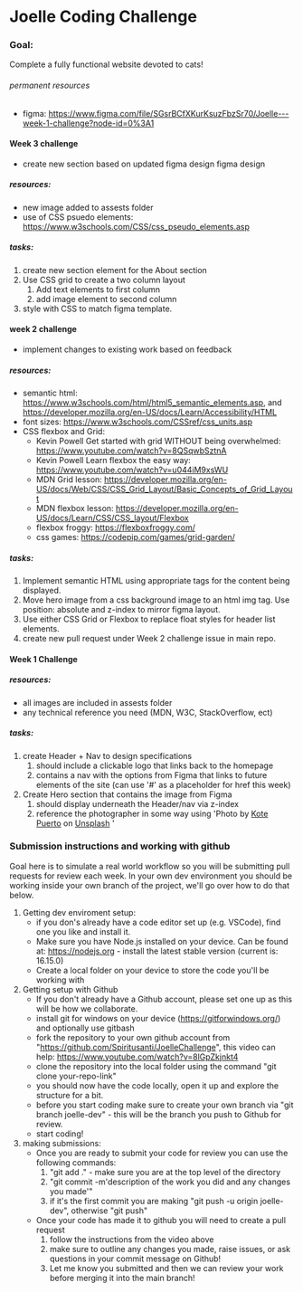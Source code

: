 # Joelle Coding Challenge

### Goal:
Complete a fully functional website devoted to cats!
###### permanent resources
- figma: https://www.figma.com/file/SGsrBCfXKurKsuzFbzSr70/Joelle---week-1-challenge?node-id=0%3A1

#### Week 3 challenge
- create new section based on updated figma design figma design

##### resources:
- new image added to assests folder
- use of CSS psuedo elements: https://www.w3schools.com/CSS/css_pseudo_elements.asp

##### tasks:
1. create new section element for the About section
2. Use CSS grid to create a two column layout
   1. Add text elements to first column
   2. add image element to second column
3. style with CSS to match figma template. 

#### week 2 challenge
- implement changes to existing work based on feedback

##### resources:
- semantic html: https://www.w3schools.com/html/html5_semantic_elements.asp, and https://developer.mozilla.org/en-US/docs/Learn/Accessibility/HTML
- font sizes: https://www.w3schools.com/CSSref/css_units.asp
- CSS flexbox and Grid: 
  - Kevin Powell Get started with grid WITHOUT being overwhelmed: https://www.youtube.com/watch?v=8QSqwbSztnA
  - Kevin Powell Learn flexbox the easy way: https://www.youtube.com/watch?v=u044iM9xsWU
  - MDN Grid lesson: https://developer.mozilla.org/en-US/docs/Web/CSS/CSS_Grid_Layout/Basic_Concepts_of_Grid_Layout
  - MDN flexbox lesson: https://developer.mozilla.org/en-US/docs/Learn/CSS/CSS_layout/Flexbox
  - flexbox froggy: https://flexboxfroggy.com/
  - css games: https://codepip.com/games/grid-garden/
##### tasks:
1. Implement semantic HTML using appropriate tags for the content being displayed.
2. Move hero image from a css background image to an html img tag. Use position: absolute and z-index to mirror figma layout. 
3. Use either CSS Grid or Flexbox to replace float styles for header list elements.
4. create new pull request under Week 2 challenge issue in main repo.

#### Week 1 Challenge
##### resources:
- all images are included in assests folder
- any technical reference you need (MDN, W3C, StackOverflow, ect)
##### tasks: 
1. create Header + Nav to design specifications
   1. should include a clickable logo that links back to the homepage
   2. contains a nav with the options from Figma that links to future elements of the site (can use '#' as a placeholder for href this week)
2. Create Hero section that contains the image from Figma
   1. should display underneath the Header/nav via z-index 
   2. reference the photographer in some way using 'Photo by <a href="https://unsplash.com/@kotecinho?utm_source=unsplash&utm_medium=referral&utm_content=creditCopyText">Kote Puerto</a> on <a href="https://unsplash.com/s/photos/cat?utm_source=unsplash&utm_medium=referral&utm_content=creditCopyText">Unsplash</a>
  '




### Submission instructions and working with github
Goal here is to simulate a real world workflow so you will be submitting pull requests for review each week. In your own dev environment you should be working inside your own branch of the project, we'll go over how to do that below.

1. Getting dev enviroment setup:
   - if you don's already have a code editor set up (e.g. VSCode), find one you like and install it.
   - Make sure you have Node.js installed on your device. Can be found at: https://nodejs.org - install the latest stable version (current is: 16.15.0)
   - Create a local folder on your device to store the code you'll be working with
2. Getting setup with Github
   - If you don't already have a Github account, please set one up as this will be how we collaborate.
   - install git for windows on your device (https://gitforwindows.org/) and optionally use gitbash
   - fork the repository to your own github account from "https://github.com/Spiritusanti/JoelleChallenge", this video can help: https://www.youtube.com/watch?v=8lGpZkjnkt4 
   - clone the repository into the local folder using the command "git clone your-repo-link"
   - you should now have the code locally, open it up and explore the structure for a bit.
   - before you start coding make sure to create your own branch via "git branch joelle-dev" - this will be the branch you push to Github for review.
   - start coding!
3. making submissions:
   - Once you are ready to submit your code for review you can use the following commands:
     1. "git add ." - make sure you are at the top level of the directory
     2. "git commit -m'description of the work you did and any changes you made'"
     3. if it's the first commit you are making "git push -u origin joelle-dev", otherwise "git push"
   - Once your code has made it to github you will need to create a pull request
     1. follow the instructions from the video above
     2. make sure to outline any changes you made, raise issues, or ask questions in your commit message on Github!
     3. Let me know you submitted and then we can review your work before merging it into the main branch!


  